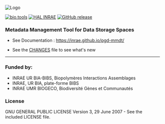 ![Logo](web/docs/logo.png)

[![bio.tools](https://img.shields.io/badge/bio.tools-maggot-orange)](https://bio.tools/maggot)
[![HAL INRAE](https://img.shields.io/badge/HAL%20INRAE-04873759-green)](https://hal.inrae.fr/hal-04873759)
[![GitHub release](https://img.shields.io/badge/release-2.1-blue)](https://github.com/inrae/pgd-mmdt/releases/tag/2.1)

### Metadata Management Tool for Data Storage Spaces

* See Documentation : https://inrae.github.io/pgd-mmdt/

* See the [CHANGES](https://github.com/inrae/pgd-mmdt/blob/main/CHANGES.md) file to see what's new

------

### Funded by:

* INRAE UR BIA-BIBS, Biopolymères Interactions Assemblages
* INRAE, UR BIA, plate-forme BIBS
* INRAE UMR BIOGECO, Biodiversité Gènes et Communautés

### License

GNU GENERAL PUBLIC LICENSE Version 3, 29 June 2007 - See the included LICENSE file.


